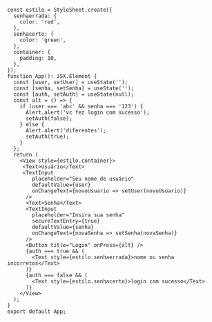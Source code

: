     const estilo = StyleSheet.create({
      senhaerrada: {
        color: 'red',
      },
      senhacerto: {
        color: 'green',
      },
      container: {
        padding: 10,
      },
    });
    function App(): JSX.Element {
      const [user, setUser] = useState('');
      const [senha, setSenha] = useState('');
      const [auth, setAuth] = useState(null);
      const alt = () => {
        if (user === 'abc' && senha === '123') {
          Alert.alert('vc fez login com sucesso');
          setAuth(false);
        } else {
          Alert.alert('diferentes');
          setAuth(true);
        }
      };
      return (
        <View style={estilo.container}>
         <Text>Usuário</Text>
         <TextInput
            placeholder="Seu nome de usuário"
            defaultValue={user}
            onChangeText={novoUsuario => setUser(novoUsuario)}
          />
          <Text>Senha</Text>
          <TextInput
            placeholder="Insira sua senha"
            secureTextEntry={true}
            defaultValue={senha}
            onChangeText={novaSenha => setSenha(novaSenha)}
          />
          <Button title="Login" onPress={alt} />
          {auth === true && (
            <Text style={estilo.senhaerrada}>nome ou senha incorretos</Text>
          )}
          {auth === false && (
            <Text style={estilo.senhacerto}>login com sucesso</Text>
          )}
        </View>
      );
    }
    export default App;
